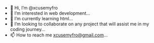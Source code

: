 - 👋 Hi, I’m @xcusemyfro
- 👀 I’m interested in web development...
- 🌱 I’m currently learning html...
- 💞️ I’m looking to collaborate on any project that will assist me in my coding journey...
- 📫 How to reach me xcusemyfro@gmail.com...

<!---
xcusemyfro/xcusemyfro is a ✨ special ✨ repository because its `README.md` (this file) appears on your GitHub profile.
You can click the Preview link to take a look at your changes.
--->
